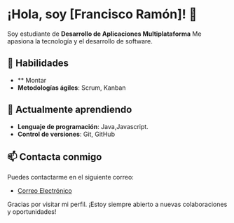 # ¡Hola, soy [Francisco Ramón]! 👋

Soy estudiante de **Desarrollo de Aplicaciones Multiplataforma**
Me apasiona la tecnología y el desarrollo de software.  

## 🚀 Habilidades
- ** Montar
- **Metodologías ágiles**: Scrum, Kanban

## 🌱 Actualmente aprendiendo
- **Lenguaje de programación**: Java,Javascript.
- **Control de versiones**: Git, GitHub

## 📫 Contacta conmigo

Puedes contactarme en el siguiente correo:
- [Correo Electrónico](morenofran234@gmail.com)


Gracias por visitar mi perfil. ¡Estoy siempre abierto a nuevas colaboraciones y oportunidades!

<!--
**Francisco-Hub1/Francisco-Hub1** is a ✨ _special_ ✨ repository because its `README.md` (this file) appears on your GitHub profile.

Here are some ideas to get you started:

- 🔭 I’m currently working on ...
- 🌱 I’m currently learning ...
- 👯 I’m looking to collaborate on ...
- 🤔 I’m looking for help with ...
- 💬 Ask me about ...
- 📫 How to reach me: ...
- 😄 Pronouns: ...
- ⚡ Fun fact: ...
-->
